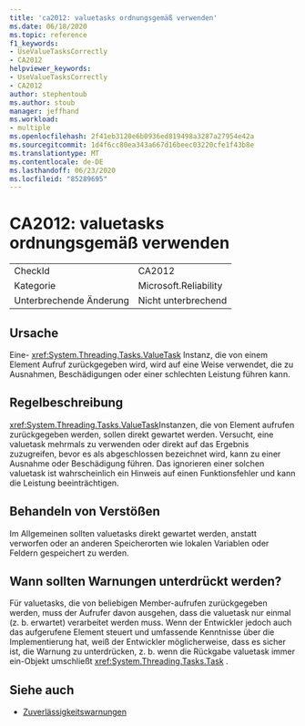 ```yaml
---
title: 'ca2012: valuetasks ordnungsgemäß verwenden'
ms.date: 06/18/2020
ms.topic: reference
f1_keywords:
- UseValueTasksCorrectly
- CA2012
helpviewer_keywords:
- UseValueTasksCorrectly
- CA2012
author: stephentoub
ms.author: stoub
manager: jeffhand
ms.workload:
- multiple
ms.openlocfilehash: 2f41eb3120e6b0936ed819498a3287a27954e42a
ms.sourcegitcommit: 1d4f6cc80ea343a667d16beec03220cfe1f43b8e
ms.translationtype: MT
ms.contentlocale: de-DE
ms.lasthandoff: 06/23/2020
ms.locfileid: "85289695"
---
```

# <a name="ca2012-use-valuetasks-correctly"></a>CA2012: valuetasks ordnungsgemäß verwenden

|||
|-|-|
|CheckId|CA2012|
|Kategorie|Microsoft.Reliability|
|Unterbrechende Änderung|Nicht unterbrechend|

## <a name="cause"></a>Ursache

Eine- <xref:System.Threading.Tasks.ValueTask> Instanz, die von einem Element Aufruf zurückgegeben wird, wird auf eine Weise verwendet, die zu Ausnahmen, Beschädigungen oder einer schlechten Leistung führen kann.

## <a name="rule-description"></a>Regelbeschreibung

<xref:System.Threading.Tasks.ValueTask>Instanzen, die von Element aufrufen zurückgegeben werden, sollen direkt gewartet werden.  Versucht, eine valuetask mehrmals zu verwenden oder direkt auf das Ergebnis zuzugreifen, bevor es als abgeschlossen bezeichnet wird, kann zu einer Ausnahme oder Beschädigung führen.  Das ignorieren einer solchen valuetask ist wahrscheinlich ein Hinweis auf einen Funktionsfehler und kann die Leistung beeinträchtigen.

## <a name="how-to-fix-violations"></a>Behandeln von Verstößen

Im Allgemeinen sollten valuetasks direkt gewartet werden, anstatt verworfen oder an anderen Speicherorten wie lokalen Variablen oder Feldern gespeichert zu werden.

## <a name="when-to-suppress-warnings"></a>Wann sollten Warnungen unterdrückt werden?

Für valuetasks, die von beliebigen Member-aufrufen zurückgegeben werden, muss der Aufrufer davon ausgehen, dass die valuetask nur einmal (z. b. erwartet) verarbeitet werden muss.  Wenn der Entwickler jedoch auch das aufgerufene Element steuert und umfassende Kenntnisse über die Implementierung hat, weiß der Entwickler möglicherweise, dass es sicher ist, die Warnung zu unterdrücken, z. b. wenn die Rückgabe valuetask immer ein-Objekt umschließt <xref:System.Threading.Tasks.Task> .

## <a name="see-also"></a>Siehe auch

- [Zuverlässigkeitswarnungen](../code-quality/reliability-warnings.md)
